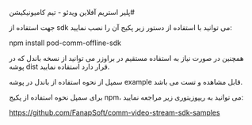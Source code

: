پلیر استریم آفلاین ویدئو - تیم کامیونیکیشن#

جهت استفاده از sdk می توانید با استفاده از دستور زیر پکیج آن را نصب نمایید:

npm install pod-comm-offline-sdk

همچنین در صورت نیاز به استفاده مستقیم در براوزر می توانید از نسخه باندل که در پوشه dist قرار دارد استفاده نمایید.

سمپل از نحوه استفاده از باندل در پوشه example قابل مشاهده و تست می باشد.

برای سمپل نحوه استفاده از پکیج npm، می توانید به ریپوزیتوری زیر مراجعه نمایید:

https://github.com/FanapSoft/comm-video-stream-sdk-samples
